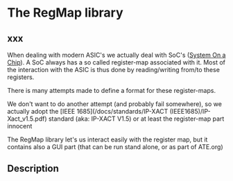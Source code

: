 # The RegMap library

## xxx
When dealing with modern ASIC's we actually deal with SoC's ([System On a Chip](https://en.wikipedia.org/wiki/System_on_a_chip)). A SoC always has a so called register-map associated with it. Most of the interaction with the ASIC is thus done by reading/writing from/to these registers.

There is many attempts made to define a format for these register-maps.

We don't want to do another attempt (and probably fail somewhere), so we actually adopt the [IEEE 1685](/docs/standards/IP-XACT (IEEE1685)/IP-Xact_v1.5.pdf) standard (aka: IP-XACT V1.5) or at least the register-map part innocent

The RegMap library let's us interact easily with the register map, but it contains also a GUI part (that can be run stand alone, or as part of ATE.org)

## Description
